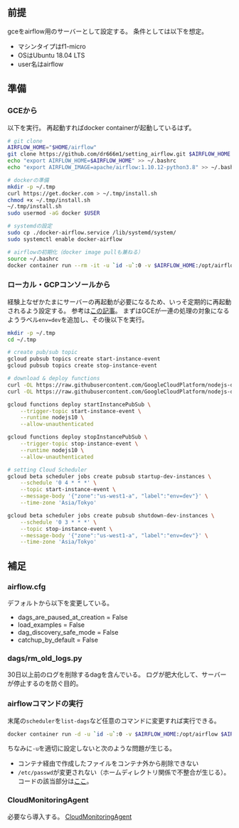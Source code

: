 ## 前提
gceをairflow用のサーバーとして設定する。
条件としては以下を想定。

- マシンタイプはf1-micro
- OSはUbuntu 18.04 LTS
- user名はairflow

## 準備
### GCEから
以下を実行。
再起動すればdocker containerが起動しているはず。

```sh
# git clone
AIRFLOW_HOME="$HOME/airflow"
git clone https://github.com/dr666m1/setting_airflow.git $AIRFLOW_HOME
echo "export AIRFLOW_HOME=$AIRFLOW_HOME" >> ~/.bashrc
echo "export AIRFLOW_IMAGE=apache/airflow:1.10.12-python3.8" >> ~/.bashrc

# dockerの準備
mkdir -p ~/.tmp
curl https://get.docker.com > ~/.tmp/install.sh
chmod +x ~/.tmp/install.sh
~/.tmp/install.sh
sudo usermod -aG docker $USER

# systemdの設定
sudo cp ./docker-airflow.service /lib/systemd/system/
sudo systemctl enable docker-airflow

# airflowの初期化（docker image pullも兼ねる）
source ~/.bashrc
docker container run --rm -it -u `id -u`:0 -v $AIRFLOW_HOME:/opt/airflow $AIRFLOW_IMAGE initdb
```

### ローカル・GCPコンソールから
経験上なぜかたまにサーバーの再起動が必要になるため、いっそ定期的に再起動されるよう設定する。
参考は[この記事](https://cloud.google.com/scheduler/docs/start-and-stop-compute-engine-instances-on-a-schedule?hl=ja)。
まずはGCEが一連の処理の対象になるようラベル`env=dev`を追加し、その後以下を実行。

```sh
mkdir -p ~/.tmp
cd ~/.tmp

# create pub/sub topic
gcloud pubsub topics create start-instance-event
gcloud pubsub topics create stop-instance-event

# download & deploy functions
curl -OL https://raw.githubusercontent.com/GoogleCloudPlatform/nodejs-docs-samples/master/functions/scheduleinstance/index.js
curl -OL https://raw.githubusercontent.com/GoogleCloudPlatform/nodejs-docs-samples/master/functions/scheduleinstance/package.json

gcloud functions deploy startInstancePubSub \
    --trigger-topic start-instance-event \
    --runtime nodejs10 \
    --allow-unauthenticated

gcloud functions deploy stopInstancePubSub \
    --trigger-topic stop-instance-event \
    --runtime nodejs10 \
    --allow-unauthenticated

# setting Cloud Scheduler
gcloud beta scheduler jobs create pubsub startup-dev-instances \
    --schedule '0 4 * * *' \
    --topic start-instance-event \
    --message-body '{"zone":"us-west1-a", "label":"env=dev"}' \
    --time-zone 'Asia/Tokyo'

gcloud beta scheduler jobs create pubsub shutdown-dev-instances \
    --schedule '0 3 * * *' \
    --topic stop-instance-event \
    --message-body '{"zone":"us-west1-a", "label":"env=dev"}' \
    --time-zone 'Asia/Tokyo'
```

## 補足
### airflow.cfg
デフォルトから以下を変更している。

- dags_are_paused_at_creation = False
- load_examples = False
- dag_discovery_safe_mode = False
- catchup_by_default = False

### dags/rm_old_logs.py
30日以上前のログを削除するdagを含んでいる。
ログが肥大化して、サーバーが停止するのを防ぐ目的。

### airflowコマンドの実行
末尾の`scheduler`を`list-dags`など任意のコマンドに変更すれば実行できる。

```sh
docker container run -d -u `id -u`:0 -v $AIRFLOW_HOME:/opt/airflow $AIRFLOW_IMAGE scheduler
```
ちなみに`-u`を適切に設定しないと次のような問題が生じる。

- コンテナ経由で作成したファイルをコンテナ外から削除できない
- `/etc/passwd`が変更されない（ホームディレクトリ関係で不整合が生じる）。コードの該当部分は[ここ](https://github.com/apache/airflow/blob/db3fe0926bb75008311eed804052c90bfa912424/scripts/in_container/prod/entrypoint_prod.sh#L94)。

### CloudMonitoringAgent
必要なら導入する。
[CloudMonitoringAgent](https://cloud.google.com/monitoring/agent/installation)

